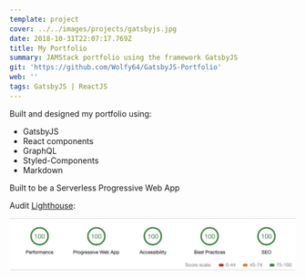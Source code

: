 ```yaml
---
template: project
cover: ../../images/projects/gatsbyjs.jpg
date: 2018-10-31T22:07:17.769Z
title: My Portfolio
summary: JAMStack portfolio using the framework GatsbyJS
git: 'https://github.com/Wolfy64/GatsbyJS-Portfolio'
web: ''
tags: GatsbyJS | ReactJS
---
```

Built and designed my portfolio using:

* GatsbyJS
* React components
* GraphQL 
* Styled-Components
* Markdown 

Built to be a Serverless Progressive Web App 

Audit [Lighthouse](https://developers.google.com/web/tools/lighthouse/#devtools):

![Audit on portfolio](../../images/projects/audit-portfolio.png)
